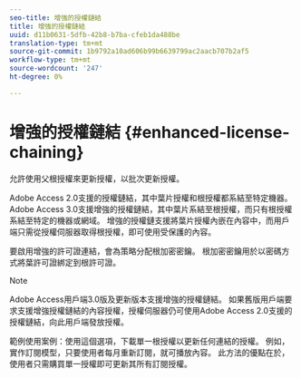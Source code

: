 ```yaml
---
seo-title: 增強的授權鏈結
title: 增強的授權鏈結
uuid: d11b0631-5dfb-42b8-b7ba-cfeb1da488be
translation-type: tm+mt
source-git-commit: 1b9792a10ad606b99b6639799ac2aacb707b2af5
workflow-type: tm+mt
source-wordcount: '247'
ht-degree: 0%

---
```



# 增強的授權鏈結 {#enhanced-license-chaining}

允許使用父根授權來更新授權，以批次更新授權。

Adobe Access 2.0支援的授權鏈結，其中葉片授權和根授權都系結至特定機器。 Adobe Access 3.0支援增強的授權鏈結，其中葉片系結至根授權，而只有根授權系結至特定的機器或網域。 增強的授權鏈支援將葉片授權內嵌在內容中，而用戶端只需從授權伺服器取得根授權，即可使用受保護的內容。

要啟用增強的許可證連結，會為策略分配根加密密鑰。 根加密密鑰用於以密碼方式將葉許可證綁定到根許可證。

>[!NOTE]
>
>Adobe Access用戶端3.0版及更新版本支援增強的授權鏈結。 如果舊版用戶端要求支援增強授權鏈結的內容授權，授權伺服器仍可使用Adobe Access 2.0支援的授權鏈結，向此用戶端發放授權。

範例使用案例：使用這個選項，下載單一根授權以更新任何連結的授權。 例如，實作訂閱模型，只要使用者每月重新訂閱，就可播放內容。 此方法的優點在於，使用者只需購買單一授權即可更新其所有訂閱授權。
